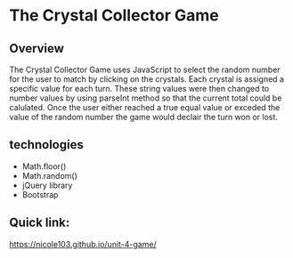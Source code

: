# The Crystal Collector Game

## Overview
The Crystal Collector Game uses JavaScript to select the random number for the user to match by clicking on the crystals. Each crystal is assigned a specific value for each turn. These string values were then changed to number values by using parseInt method so that the current total could be calulated. Once the user either reached a true equal value or exceded the value of the random number the game would declair the turn won or lost. 

## technologies
 * Math.floor()
 * Math.random()
 * jQuery library
 * Bootstrap

 ## Quick link:
 https://nicole103.github.io/unit-4-game/